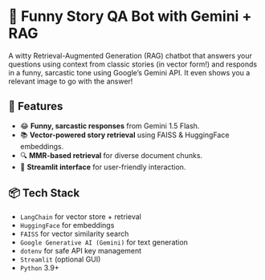 # 🤡 Funny Story QA Bot with Gemini + RAG

A witty Retrieval-Augmented Generation (RAG) chatbot that answers your questions using context from classic stories (in vector form!) and responds in a funny, sarcastic tone using Google’s Gemini API. It even shows you a relevant image to go with the answer!

## 🧠 Features

- 😂 **Funny, sarcastic responses** from Gemini 1.5 Flash.
- 📚 **Vector-powered story retrieval** using FAISS & HuggingFace embeddings.
- 🔍 **MMR-based retrieval** for diverse document chunks.
- 💬 **Streamlit interface**  for user-friendly interaction.

## 📦 Tech Stack

- `LangChain` for vector store + retrieval
- `HuggingFace` for embeddings
- `FAISS` for vector similarity search
- `Google Generative AI (Gemini)` for text generation
- `dotenv` for safe API key management
- `Streamlit` (optional GUI)
- `Python` 3.9+

